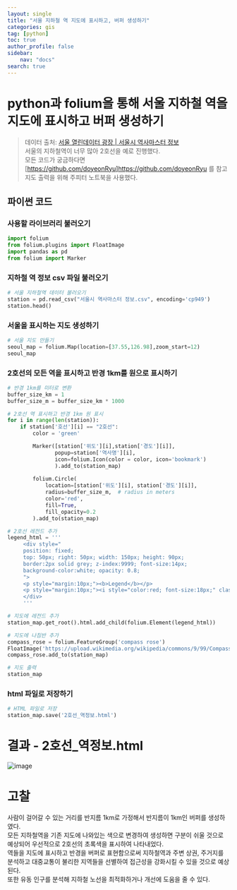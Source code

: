 ```yaml
---
layout: single
title: "서울 지하철 역 지도에 표시하고, 버퍼 생성하기"
categories: gis
tag: [python]
toc: true
author_profile: false
sidebar:
    nav: "docs"
search: true
---
```


# python과 folium을 통해 서울 지하철 역을 지도에 표시하고 버퍼 생성하기     
> 데이터 출처: [서울 열린데이터 광장 | 서울시 역사마스터 정보](https://data.seoul.go.kr/dataList/OA-21232/S/1/datasetView.do)   
> 서울의 지하철역이 너무 많아 2호선을 예로 진행했다.   
> 모든 코드가 궁금하다면 [https://github.com/doyeonRyu]https://github.com/doyeonRyu 를 참고  
> 지도 출력을 위해 주피터 노트북을 사용했다.    

## 파이썬 코드

### 사용할 라이브러리 불러오기   
```python
import folium
from folium.plugins import FloatImage
import pandas as pd
from folium import Marker
```

### 지하철 역 정보 csv 파일 불러오기   
```python
# 서울 지하철역 데이터 불러오기
station = pd.read_csv("서울시 역사마스터 정보.csv", encoding='cp949')
station.head()
```

### 서울을 표시하는 지도 생성하기   
```python
# 서울 지도 만들기     
seoul_map = folium.Map(location=[37.55,126.98],zoom_start=12)
seoul_map
```

### 2호선의 모든 역을 표시하고 반경 1km를 원으로 표시하기   
```python
# 반경 1km를 미터로 변환
buffer_size_km = 1
buffer_size_m = buffer_size_km * 1000

# 2호선 역 표시하고 반경 1km 원 표시
for i in range(len(station)):
    if station['호선'][i] == "2호선":
        color = 'green'

        Marker([station['위도'][i],station['경도'][i]],
               popup=station['역사명'][i], 
               icon=folium.Icon(color = color, icon='bookmark')
               ).add_to(station_map)
        
        folium.Circle(
            location=[station['위도'][i], station['경도'][i]],
            radius=buffer_size_m,  # radius in meters
            color='red',
            fill=True,
            fill_opacity=0.2
        ).add_to(station_map)

# 2호선 레전드 추가
legend_html = '''
     <div style="
     position: fixed; 
     top: 50px; right: 50px; width: 150px; height: 90px; 
     border:2px solid grey; z-index:9999; font-size:14px;
     background-color:white; opacity: 0.8;
     ">
     <p style="margin:10px;"><b>Legend</b></p>
     <p style="margin:10px;"><i style="color:red; font-size:18px;" class="fa fa-circle"></i> 2호선 반경 1km</p>
     </div>
     '''

# 지도에 레전드 추가
station_map.get_root().html.add_child(folium.Element(legend_html))

# 지도에 나침반 추가
compass_rose = folium.FeatureGroup('compass rose')
FloatImage('https://upload.wikimedia.org/wikipedia/commons/9/99/Compass_rose_simple.svg', bottom =80, left = 7).add_to(compass_rose)
compass_rose.add_to(station_map)

# 지도 출력
station_map
```

### html 파일로 저장하기
```python
# HTML 파일로 저장
station_map.save('2호선_역정보.html')
```  

# 결과 - 2호선_역정보.html   
![image](https://github.com/user-attachments/assets/3ea83f36-d288-46e8-b020-b08e21eeef1d)

# 고찰   
사람이 걸어갈 수 있는 거리를 반지름 1km로 가정해서 반지름이 1km인 버퍼를 생성하였다.   
모든 지하철역을 기존 지도에 나와있는 색으로 변경하여 생성하면 구분이 쉬울 것으로 예상되어 우선적으로 2호선의 초록색을 표시하여 나타내었다.   
역들을 지도에 표시하고 반경을 버퍼로 표현함으로써 지하철역과 주변 상권, 주거지를 분석하고 대중교통이 불리한 지역들을 선별하여 접근성을 강화시킬 수 있을 것으로 예상된다.   
또한 유동 인구를 분석해 지하철 노선을 최적화하거나 개선에 도움을 줄 수 있다.   
